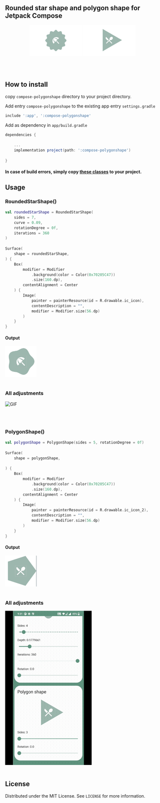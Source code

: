 <h2 title="title">Rounded star shape and polygon shape  for Jetpack Compose
</h2>

<p align="center">
  <img height="100" src="readme_assets/star.jpg">
  <img height="100" src="readme_assets/poly.jpg">
</p>
 
<br>
<br>

## How to install

copy `compose-polygonshape` directory to your project directory.
<br>

Add entry  `compose-polygonshape` to the existing app entry `settings.gradle`

```groovy
include ':app', ':compose-polygonshape'
```

Add as dependency in `app/build.gradle`
```groovy
dependencies {

    ...
    implementation project(path: ':compose-polygonshape')

}
```

#### In case of build errors, simply copy  <a href="tree/main/compose-polygonshape/src/main/java/com/pz64/shape"><strong>these classes</strong></a> to your project.

## Usage

### RoundedStarShape()

``` kotlin
val roundedStarShape = RoundedStarShape(
    sides = 7,
    curve = 0.09,
    rotationDegree = 0f,
    iterations = 360
)

Surface(
    shape = roundedStarShape,
) {
    Box(
        modifier = Modifier
            .background(color = Color(0x70205C47))
            .size(160.dp),
        contentAlignment = Center
    ) {
        Image(
            painter = painterResource(id = R.drawable.ic_icon),
            contentDescription = "",
            modifier = Modifier.size(56.dp)
        )
    }
}
```
#### Output
<img height="100" src="readme_assets/star_curve0.09.jpg">


<br>
<br>

### All adjustments
<img height="500" alt="GIF" src="readme_assets/rounded_star.gif" />


<br><br>


### PolygonShape()

``` kotlin
val polygonShape = PolygonShape(sides = 5, rotationDegree = 0f)

Surface(
    shape = polygonShape,

) {
    Box(
        modifier = Modifier
            .background(color = Color(0x70205C47))
            .size(160.dp),
        contentAlignment = Center
    ) {
        Image(
            painter = painterResource(id = R.drawable.ic_icon_2),
            contentDescription = "",
            modifier = Modifier.size(56.dp)
        )
    }
}
```
#### Output
<img height="100" src="readme_assets/poly_pentagon.jpg">


<br>
<br>

### All adjustments
<img height="500" alt="GIF" src="readme_assets/polygon.gif" />

<br>
<br>

## License

Distributed under the MIT License. See `LICENSE` for more information.